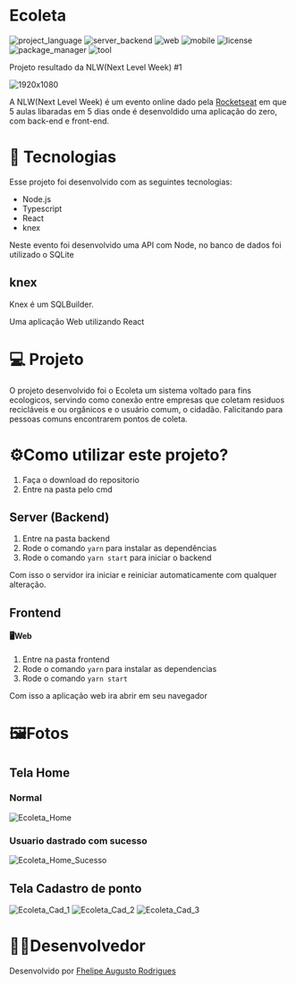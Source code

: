 # Ecoleta
![project_language](https://img.shields.io/badge/language-Typescript-blue)
![server_backend](https://img.shields.io/badge/backend%2Fserver-node-green)
![web](https://img.shields.io/badge/web-react-b831f6)
![mobile](https://img.shields.io/badge/mobile-react%20native-f6a431)
![license](https://img.shields.io/badge/license-MIT-green)
![package_manager](https://img.shields.io/badge/package%20manager-yarn-informational)
![tool](https://img.shields.io/badge/tool-expo-f76f4a)

 Projeto resultado da NLW(Next Level Week) #1 

 ![1920x1080](https://user-images.githubusercontent.com/59922096/83591684-e3f84a00-a52e-11ea-8e42-74d32c3898f0.jpg)

A NLW(Next Level Week) é um evento online dado pela [Rocketseat](https://rocketseat.com.br/) em que 5 aulas libaradas em 5 dias onde é desenvoldido uma aplicação do zero, com back-end e front-end.


#  🚀 Tecnologias
Esse projeto foi desenvolvido com as seguintes tecnologias:

* Node.js
* Typescript
* React
* knex

Neste evento foi desenvolvido uma API com Node, no banco de dados foi utilizado o SQLite

## knex
Knex é um SQLBuilder.

Uma aplicação Web utilizando React

# 💻 Projeto
O projeto desenvolvido foi o Ecoleta um sistema voltado para fins ecologicos, servindo como conexão entre empresas que coletam residuos recicláveis e ou orgânicos e o usuário comum, o cidadão.
Falicitando para pessoas comuns encontrarem pontos de coleta.

# ⚙️Como utilizar este projeto?
1. Faça o download do repositorio
2. Entre na pasta pelo cmd


## Server (Backend)
1. Entre na pasta backend
2. Rode o comando ```yarn``` para instalar as dependências
3. Rode o comando ```yarn start``` para iniciar o backend

Com isso o servidor ira iniciar e reiniciar automaticamente com qualquer alteração.

## Frontend
#### 🖥️Web
1. Entre na pasta frontend
2. Rode o comando ```yarn``` para instalar as dependencias
3. Rode o comando ```yarn start```

Com isso a aplicação web ira abrir em seu navegador 

# 🖼️Fotos

## Tela Home
### Normal
![Ecoleta_Home](https://user-images.githubusercontent.com/59922096/83711606-0dca7300-a5fa-11ea-9a73-fa5b63ab4f9d.png)

### Usuario dastrado com sucesso
![Ecoleta_Home_Sucesso](https://user-images.githubusercontent.com/59922096/83712629-92b68c00-a5fc-11ea-9606-53d7d99328e3.png)

## Tela Cadastro de ponto
![Ecoleta_Cad_1](https://user-images.githubusercontent.com/59922096/83711887-d5776480-a5fa-11ea-8902-7e29226b84eb.png)
![Ecoleta_Cad_2](https://user-images.githubusercontent.com/59922096/83711604-0d31dc80-a5fa-11ea-9336-4e359df8ff78.png)
![Ecoleta_Cad_3](https://user-images.githubusercontent.com/59922096/83711816-a3fe9900-a5fa-11ea-8f66-35a95c350749.png)


# 👨‍💻Desenvolvedor
Desenvolvido por [Fhelipe Augusto Rodrigues](https://www.linkedin.com/in/fhelipe-rodrigues-b57a52196/)
